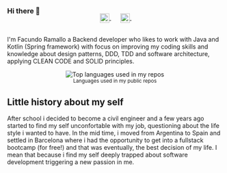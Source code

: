 ### Hi there 👋 

<p align="center" style="margin: -20px 0 30px">
  &nbsp;&nbsp;
  <a href="https://www.linkedin.com/in/facundo-ramallo" target="_blank" style="margin-right:10px;">
    <img align="center" src="https://user-images.githubusercontent.com/92294703/199122472-d67f5adb-d811-4510-a988-b07fef598ff1.png" alt="linkedin" height="22px" width="22px">
  </a>
  &nbsp;&nbsp;
  <a href="https://github.com/FacuRamallo/professional-profile/blob/master/Facundo_Ramallo_CV.pdf" target="_blank">
    <img align="center" src="https://user-images.githubusercontent.com/92294703/234863019-93834a66-32b0-4248-a9a3-57e052eda4c4.png" alt="cv" height="22px" width="22px">
  </a>
  &nbsp;&nbsp;
</p>

I'm Facundo Ramallo a Backend developer who likes to work with Java and Kotlin (Spring framework) with focus on improving my coding skills and knowledge about design patterns, DDD, TDD and software architecture, applying CLEAN CODE and SOLID principles.  

<div align="center">
  <img width="" src="https://github-readme-stats.vercel.app/api/top-langs/?username=FacuRamallo&layout=compact&hide_title=1&card_width=300" alt="Top languages used in my repos" />
  <br />
  <small>Languages used in my public repos</small>
  <br />
</div>

## Little history about my self

After school i decided to become a civil engineer and a few years ago started to find my self unconfortable with my job, questioning about the life style i wanted to have. 
In the mid time, i moved from Argentina to Spain and settled in Barcelona where i had the opportunity to get into a fullstack bootcamp (for free!) and that was eventually, the best decision of my life. I mean that because i find my self deeply trapped about software development triggering a new passion in me.
<br />
